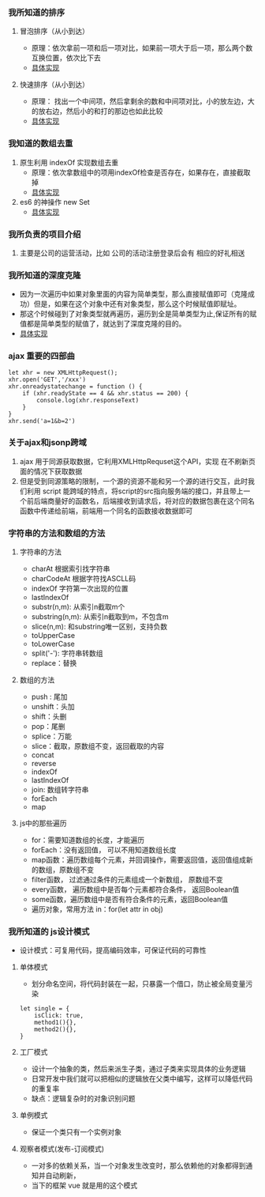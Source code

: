 ### 我所知道的排序
1. 冒泡排序（从小到达）
    - 原理：依次拿前一项和后一项对比，如果前一项大于后一项，那么两个数互换位置，依次比下去
    - [具体实现](http://js.jirengu.com/qomaj/61/edit)

2. 快速排序（从小到达）
    - 原理： 找出一个中间项，然后拿剩余的数和中间项对比，小的放左边，大的放右边，然后小的和打的那边也如此比较
    - [具体实现](http://js.jirengu.com/hoqok/73/edit?html,console,output)

### 我知道的数组去重
1. 原生利用 indexOf 实现数组去重
    - 原理：依次拿数组中的项用indexOf检查是否存在，如果存在，直接截取掉
    - [具体实现](http://js.jirengu.com/tovoc/42/edit)
2. es6 的神操作 new Set
    - [具体实现](http://js.jirengu.com/xazip/13/edit)

### 我所负责的项目介绍
1. 主要是公司的运营活动，比如 公司的活动注册登录后会有 相应的好礼相送

### 我所知道的深度克隆
- 因为一次遍历中如果对象里面的内容为简单类型，那么直接赋值即可（克隆成功）但是，如果在这个对象中还有对象类型，那么这个时候赋值即赋址。
- 那这个时候碰到了对象类型就再遍历，遍历到全是简单类型为止,保证所有的赋值都是简单类型的赋值了，就达到了深度克隆的目的。
- [具体实现](http://js.jirengu.com/cojex/56/edit)

### ajax 重要的四部曲
```
let xhr = new XMLHttpRequest();
xhr.open('GET','/xxx')
xhr.onreadystatechange = function () {
    if (xhr.readyState == 4 && xhr.status == 200) {
        console.log(xhr.responseText)
    }
}
xhr.send('a=1&b=2')
```
### 关于ajax和jsonp跨域
1. ajax 用于同源获取数据，它利用XMLHttpRequset这个API，实现 在不刷新页面的情况下获取数据
2. 但是受到同源策略的限制，一个源的资源不能和另一个源的进行交互，此时我们利用 script 能跨域的特点，将script的src指向服务端的接口，并且带上一个前后端商量好的函数名，后端接收到请求后，将对应的数据包裹在这个同名函数中传递给前端，前端用一个同名的函数接收数据即可

### 字符串的方法和数组的方法
1. 字符串的方法
    - charAt 根据索引找字符串
    - charCodeAt 根据字符找ASCLL码
    - indexOf 字符第一次出现的位置
    - lastIndexOf
    - substr(n,m): 从索引n截取m个
    - substring(n,m): 从索引n截取到m，不包含m
    - slice(n,m): 和substring唯一区别，支持负数
    - toUpperCase
    - toLowerCase
    - split('-'): 字符串转数组
    - replace：替换

2. 数组的方法
    - push : 尾加
    - unshift：头加
    - shift：头删
    - pop：尾删
    - splice：万能
    - slice：截取，原数组不变，返回截取的内容
    - concat
    - reverse
    - indexOf
    - lastIndexOf
    - join: 数组转字符串
    - forEach
    - map
    
3. js中的那些遍历
    - for：需要知道数组的长度，才能遍历
    - forEach：没有返回值， 可以不用知道数组长度
    - map函数：遍历数组每个元素，并回调操作，需要返回值，返回值组成新的数组，原数组不变
    - filter函数， 过滤通过条件的元素组成一个新数组， 原数组不变
    - every函数， 遍历数组中是否每个元素都符合条件， 返回Boolean值
    - some函数，遍历数组中是否有符合条件的元素，返回Boolean值
    - 遍历对象，常用方法 in：for(let attr in obj)

### 我所知道的 js设计模式
- 设计模式：可复用代码，提高编码效率，可保证代码的可靠性    
1. 单体模式
    - 划分命名空间，将代码封装在一起，只暴露一个借口，防止被全局变量污染
    
    ```
    let single = {
        isClick: true,
        method1(){},
        method2(){},
    }
    ```
2. 工厂模式
    - 设计一个抽象的类，然后来派生子类，通过子类来实现具体的业务逻辑
    - 日常开发中我们就可以把相似的逻辑放在父类中编写，这样可以降低代码的重复率
    - 缺点：逻辑复杂时的对象识别问题
    
3. 单例模式
    - 保证一个类只有一个实例对象
4. 观察者模式(发布-订阅模式)
    - 一对多的依赖关系，当一个对象发生改变时，那么依赖他的对象都得到通知并自动刷新，
    - 当下的框架 vue 就是用的这个模式

